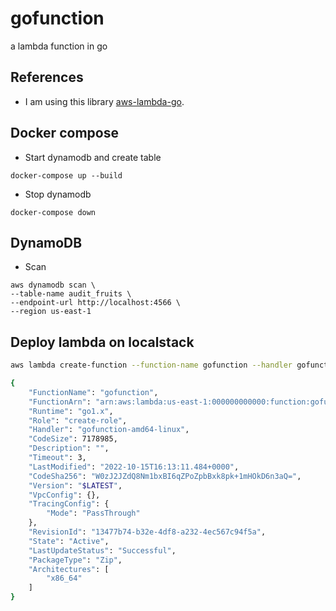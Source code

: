 # gofunction
a lambda function in go

## References

* I am using this library [aws-lambda-go](https://github.com/aws/aws-lambda-go/blob/main/events/README_SQS.md).

## Docker compose

* Start dynamodb and create table

```shell
docker-compose up --build
```

* Stop dynamodb

```shell
docker-compose down
```

## DynamoDB

* Scan 

```shell
aws dynamodb scan \
--table-name audit_fruits \
--endpoint-url http://localhost:4566 \
--region us-east-1
```

## Deploy lambda on localstack

```sh
aws lambda create-function --function-name gofunction --handler gofunction-amd64-linux --runtime go1.x --role create-role --zip-file fileb://gofunction-amd64-linux.zip --endpoint-url http://localhost:4566 --region us-east-1

{
    "FunctionName": "gofunction",
    "FunctionArn": "arn:aws:lambda:us-east-1:000000000000:function:gofunction",
    "Runtime": "go1.x",
    "Role": "create-role",
    "Handler": "gofunction-amd64-linux",
    "CodeSize": 7178985,
    "Description": "",
    "Timeout": 3,
    "LastModified": "2022-10-15T16:13:11.484+0000",
    "CodeSha256": "W0zJ2JZdQ8Nm1bxBI6qZPoZpbBxk8pk+1mHOkD6n3aQ=",
    "Version": "$LATEST",
    "VpcConfig": {},
    "TracingConfig": {
        "Mode": "PassThrough"
    },
    "RevisionId": "13477b74-b32e-4df8-a232-4ec567c94f5a",
    "State": "Active",
    "LastUpdateStatus": "Successful",
    "PackageType": "Zip",
    "Architectures": [
        "x86_64"
    ]
}
```
